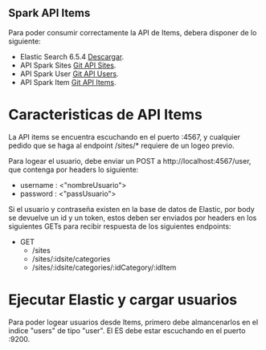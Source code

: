 ## Spark API Items

Para poder consumir correctamente la API de Items, debera disponer de lo siguiente:

* Elastic Search 6.5.4 [Descargar](https://www.elastic.co/es/downloads/past-releases/elasticsearch-6-5-4).
* API Spark Sites [Git API Sites](https://github.com/marcospostemsky/sparksite).
* API Spark User [Git API Users](https://github.com/marcospostemsky/sparkuser).
* API Spark Item [Git API Items](https://github.com/ferrariagustin93/sparkItem).

# Caracteristicas de API Items

La API items se encuentra escuchando en el puerto :4567, y cualquier pedido que se haga al endpoint /sites/* requiere 
de un logeo previo.

Para logear el usuario, debe enviar un POST a http://localhost:4567/user, que contenga por headers lo siguiente:

* username : <"nombreUsuario">
* password : <"passUsuario">

Si el usuario y contraseña existen en la base de datos de Elastic, por body se devuelve un id y un token, estos deben
ser enviados por headers en los siguientes GETs para recibir respuesta de los siguientes endpoints:

* GET
    * /sites
    * /sites/:idsite/categories
    * /sites/:idsite/categories/:idCategory/:idItem
    


# Ejecutar Elastic y cargar usuarios

Para poder logear usuarios desde Items, primero debe almancenarlos en el indice "users" de tipo "user". El ES debe estar
escuchando en el puerto :9200.